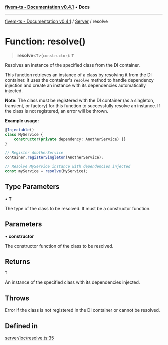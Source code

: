 [**fivem-ts - Documentation v0.4.1**](../../../README.md) • **Docs**

***

[fivem-ts - Documentation v0.4.1](../../../README.md) / [Server](../README.md) / resolve

# Function: resolve()

> **resolve**\<`T`\>(`constructor`): `T`

Resolves an instance of the specified class from the DI container.

This function retrieves an instance of a class by resolving it from the DI container. It uses the container's
`resolve` method to handle dependency injection and create an instance with its dependencies automatically injected.

**Note:** The class must be registered with the DI container (as a singleton, transient, or factory) for this
function to successfully resolve an instance. If the class is not registered, an error will be thrown.

**Example usage:**

```ts
@Injectable()
class MyService {
    constructor(private dependency: AnotherService) {}
}

// Register AnotherService
container.registerSingleton(AnotherService);

// Resolve MyService instance with dependencies injected
const myService = resolve(MyService);
```

## Type Parameters

• **T**

The type of the class to be resolved. It must be a constructor function.

## Parameters

• **constructor**

The constructor function of the class to be resolved.

## Returns

`T`

An instance of the specified class with its dependencies injected.

## Throws

Error if the class is not registered in the DI container or cannot be resolved.

## Defined in

[server/ioc/resolve.ts:35](https://github.com/Purpose-Dev/fivem-ts/blob/af9f57481b70813a163451854c2103aaaed13195/src/server/ioc/resolve.ts#L35)
